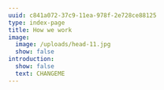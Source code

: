 ```yaml
---
uuid: c841a072-37c9-11ea-978f-2e728ce88125
type: index-page
title: How we work
image:
  image: /uploads/head-11.jpg
  show: false
introduction:
  show: false
  text: CHANGEME
---
```


